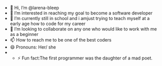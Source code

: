- 👋 Hi, I’m @larena-bleep
- 👀 I’m interested in reaching my goal to become a software developer  
- 🌱 I’m currently still in school and i amjust trying to teach myself at a early age how to code for my career 
- 💞️ I’m looking to collaborate on any one who would like to work with me as a beginner 
- 📫 How to reach me  to be one of the best coders 
- 😄 Pronouns: Her/ she 
- - ⚡ Fun fact:The first programmer was the daughter of a mad poet.

<!---
larena-bleep/larena-bleep is a ✨ special ✨ repository because its `README.md` (this file) appears on your GitHub profile.
You can click the Preview link to take a look at your changes.
--->
